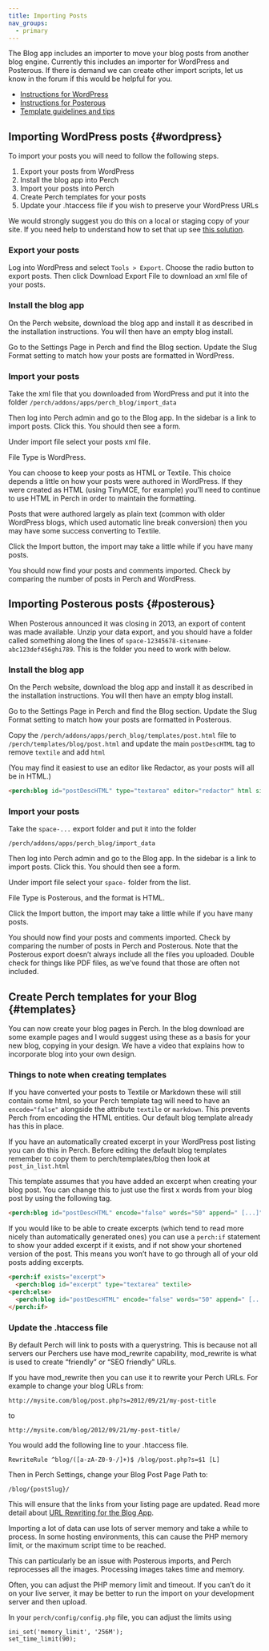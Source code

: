 ```yaml
---
title: Importing Posts
nav_groups:
  - primary
---
```


The Blog app includes an importer to move your blog posts from another blog engine. Currently this includes an importer for WordPress and Posterous. If there is demand we can create other import scripts, let us know in the forum if this would be helpful for you.

-   [Instructions for WordPress](#wordpress)
-   [Instructions for Posterous](#posterous)
-   [Template guidelines and tips](#templates)

## Importing WordPress posts {#wordpress}

To import your posts you will need to follow the following steps.

1.  Export your posts from WordPress
2.  Install the blog app into Perch
3.  Import your posts into Perch
4.  Create Perch templates for your posts
5.  Update your .htaccess file if you wish to preserve your WordPress
    URLs

We would strongly suggest you do this on a local or staging copy of your site. If you need help to understand how to set that up see [this solution](/solutions/development-guides/xampp-install/).

### Export your posts

Log into WordPress and select `Tools > Export`. Choose the radio button to export posts. Then click Download Export File to download an xml file of your posts.

### Install the blog app

On the Perch website, download the blog app and install it as described in the installation instructions. You will then have an empty blog install.

Go to the Settings Page in Perch and find the Blog section. Update the Slug Format setting to match how your posts are formatted in WordPress.

### Import your posts

Take the xml file that you downloaded from WordPress and put it into the folder `/perch/addons/apps/perch_blog/import_data`

Then log into Perch admin and go to the Blog app. In the sidebar is a link to import posts. Click this. You should then see a form.

Under import file select your posts xml file.

File Type is WordPress.

You can choose to keep your posts as HTML or Textile. This choice depends a little on how your posts were authored in WordPress. If they were created as HTML (using TinyMCE, for example) you’ll need to continue to use HTML in Perch in order to maintain the formatting.

Posts that were authored largely as plain text (common with older WordPress blogs, which used automatic line break conversion) then you may have some success converting to Textile.

Click the Import button, the import may take a little while if you have many posts.

You should now find your posts and comments imported. Check by comparing the number of posts in Perch and WordPress.

## Importing Posterous posts {#posterous}

When Posterous announced it was closing in 2013, an export of content was made available. Unzip your data export, and you should have a folder called something along the lines of `space-12345678-sitename-abc123def456ghi789`. This is the folder you need to work with below.

### Install the blog app

On the Perch website, download the blog app and install it as described in the installation instructions. You will then have an empty blog install.

Go to the Settings Page in Perch and find the Blog section. Update the Slug Format setting to match how your posts are formatted in Posterous.

Copy the `/perch/addons/apps/perch_blog/templates/post.html` file to `/perch/templates/blog/post.html` and update the main `postDescHTML` tag to remove `textile` and add `html`

(You may find it easiest to use an editor like Redactor, as your posts will all be in HTML.)

```html
<perch:blog id="postDescHTML" type="textarea" editor="redactor" html size="xxl">
```

### Import your posts

Take the `space-...` export folder and put it into the folder

`/perch/addons/apps/perch_blog/import_data`

Then log into Perch admin and go to the Blog app. In the sidebar is a link to import posts. Click this. You should then see a form.

Under import file select your `space-` folder from the list.

File Type is Posterous, and the format is HTML.

Click the Import button, the import may take a little while if you have many posts.

You should now find your posts and comments imported. Check by comparing the number of posts in Perch and Posterous. Note that the Posterous export doesn’t always include all the files you uploaded. Double check for things like PDF files, as we’ve found that those are often not included.

## Create Perch templates for your Blog {#templates}

You can now create your blog pages in Perch. In the blog download are some example pages and I would suggest using these as a basis for your new blog, copying in your design. We have a video that explains how to incorporate blog into your own design.

### Things to note when creating templates

If you have converted your posts to Textile or Markdown these will still contain some html, so your Perch template tag will need to have an `encode="false"` alongside the attribute `textile` or `markdown`. This prevents Perch from encoding the HTML entities. Our default blog template already has this in place.

If you have an automatically created excerpt in your WordPress post listing you can do this in Perch. Before editing the default blog templates remember to copy them to perch/templates/blog then look at `post_in_list.html`

This template assumes that you have added an excerpt when creating your blog post. You can change this to just use the first x words from your blog post by using the following tag.

```html
<perch:blog id="postDescHTML" encode="false" words="50" append=" [...]">
```

If you would like to be able to create excerpts (which tend to read more nicely than automatically generated ones) you can use a `perch:if` statement to show your added excerpt if it exists, and if not show your shortened version of the post. This means you won’t have to go through all of your old posts adding excerpts.

```html
<perch:if exists="excerpt">
  <perch:blog id="excerpt" type="textarea" textile>
<perch:else>
  <perch:blog id="postDescHTML" encode="false" words="50" append=" [...]">
</perch:if>
```

### Update the .htaccess file

By default Perch will link to posts with a querystring. This is because not all servers our Perchers use have mod_rewrite capability, mod_rewrite is what is used to create “friendly” or “SEO friendly” URLs.

If you have mod_rewrite then you can use it to rewrite your Perch URLs. For example to change your blog URLs from:

    http://mysite.com/blog/post.php?s=2012/09/21/my-post-title

to

    http://mysite.com/blog/2012/09/21/my-post-title/

You would add the following line to your .htaccess file.

```
RewriteRule ^blog/([a-zA-Z0-9-/]+)$ /blog/post.php?s=$1 [L]
```

Then in Perch Settings, change your Blog Post Page Path to:

    /blog/{postSlug}/

This will ensure that the links from your listing page are updated. Read more detail about [URL Rewriting for the Blog App](/addons/blog/installation/clean-urls/).

Importing a lot of data can use lots of server memory and take a while to process. In some hosting environments, this can cause the PHP memory limit, or the maximum script time to be reached.

This can particularly be an issue with Posterous imports, and Perch reprocesses all the images. Processing images takes time and memory.

Often, you can adjust the PHP memory limit and timeout. If you can’t do it on your live server, it may be better to run the import on your development server and then upload.

In your `perch/config/config.php` file, you can adjust the limits using

```
ini_set('memory_limit', '256M');
set_time_limit(90);
```
